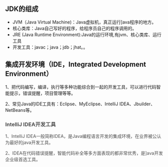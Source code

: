 ## JDK的组成
+ JVM（Java Virtual Machine)：Java虚拟机，真正运行]ava程序的地方。
+ 核心类库：Java自己写好的程序，给程序员自己的程序调用的。  
+ JRE (Java Runtime Environment):Java的运行环境,有jvm、核心类库、运行工具
+ 开发工具：javac；java；jdb；jhat。。



## 集成开发环境（IDE，Integrated Development Environment）
1、把代码编写，编译，执行等多种功能综合到一起的开发工具，可以进行代码智能提示，错误提醒，项目管理等等。

2、常见Java的IDE工具有：Eclipse、MyEclipse、IntelliJ IDEA、Jbuilder、NetBeans等。

### <font style="color:rgb(79, 79, 79);">IntelliJ IDEA开发工具</font>
<font style="color:rgb(77, 77, 77);">1、IntelliJ IDEA一般简称IDEA，是Java编程语言开发的集成环境，在业界被公认为最好的java开发工具。</font>

<font style="color:rgb(77, 77, 77);">2、IDEA在代码错误提醒，智能代码补全等多方面表现的都非常优秀，是]ava开发企业级首选工具。</font>

